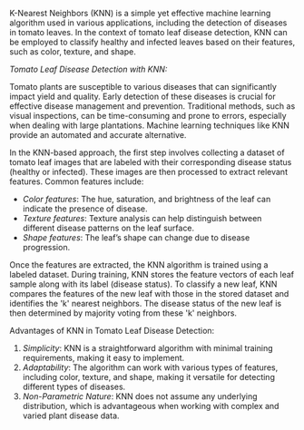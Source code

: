 K-Nearest Neighbors (KNN) is a simple yet effective machine learning algorithm used in various applications, including the detection of diseases in tomato leaves. In the context of tomato leaf disease detection, KNN can be employed to classify healthy and infected leaves based on their features, such as color, texture, and shape.

*Tomato Leaf Disease Detection with KNN:*

Tomato plants are susceptible to various diseases that can significantly impact yield and quality. Early detection of these diseases is crucial for effective disease management and prevention. Traditional methods, such as visual inspections, can be time-consuming and prone to errors, especially when dealing with large plantations. Machine learning techniques like KNN provide an automated and accurate alternative.

In the KNN-based approach, the first step involves collecting a dataset of tomato leaf images that are labeled with their corresponding disease status (healthy or infected). These images are then processed to extract relevant features. Common features include:

- *Color features*: The hue, saturation, and brightness of the leaf can indicate the presence of disease.
- *Texture features*: Texture analysis can help distinguish between different disease patterns on the leaf surface.
- *Shape features*: The leaf’s shape can change due to disease progression.

Once the features are extracted, the KNN algorithm is trained using a labeled dataset. During training, KNN stores the feature vectors of each leaf sample along with its label (disease status). To classify a new leaf, KNN compares the features of the new leaf with those in the stored dataset and identifies the 'k' nearest neighbors. The disease status of the new leaf is then determined by majority voting from these 'k' neighbors.

Advantages of KNN in Tomato Leaf Disease Detection:

1. *Simplicity*: KNN is a straightforward algorithm with minimal training requirements, making it easy to implement.
2. *Adaptability*: The algorithm can work with various types of features, including color, texture, and shape, making it versatile for detecting different types of diseases.
3. *Non-Parametric Nature*: KNN does not assume any underlying distribution, which is advantageous when working with complex and varied plant disease data.

